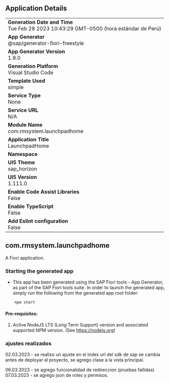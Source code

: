 ## Application Details
|               |
| ------------- |
|**Generation Date and Time**<br>Tue Feb 28 2023 10:43:29 GMT-0500 (hora estándar de Perú)|
|**App Generator**<br>@sap/generator-fiori-freestyle|
|**App Generator Version**<br>1.9.0|
|**Generation Platform**<br>Visual Studio Code|
|**Template Used**<br>simple|
|**Service Type**<br>None|
|**Service URL**<br>N/A
|**Module Name**<br>com.rmsystem.launchpadhome|
|**Application Title**<br>LaunchpadHome|
|**Namespace**<br>|
|**UI5 Theme**<br>sap_horizon|
|**UI5 Version**<br>1.111.0|
|**Enable Code Assist Libraries**<br>False|
|**Enable TypeScript**<br>False|
|**Add Eslint configuration**<br>False|

## com.rmsystem.launchpadhome

A Fiori application.

### Starting the generated app

-   This app has been generated using the SAP Fiori tools - App Generator, as part of the SAP Fiori tools suite.  In order to launch the generated app, simply run the following from the generated app root folder:

```
    npm start
```

#### Pre-requisites:

1. Active NodeJS LTS (Long Term Support) version and associated supported NPM version.  (See https://nodejs.org)

### ajustes realizados

02.03.2023 - se realizo un ajuste en el index url del sdk de sap se cambia antes de deployar el proyecto, se agrego clase a la vista principal.

06.03.2023 - se agrego funcionalidad de redireccion (pruebas fallidas)
07.03.2023 - se agrego json de roles y permisos.